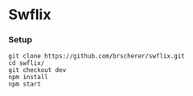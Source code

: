 # Swflix

### Setup

```
git clone https://github.com/brscherer/swflix.git
cd swflix/
git checkout dev
npm install
npm start
```
